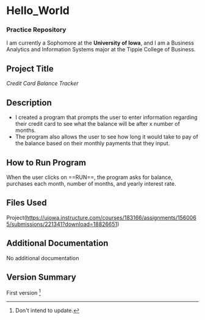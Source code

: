 # Hello_World
### Practice Repository
I am currently a Sophomore at the **University of Iowa**, and I am a Business Analytics and Information Systems major at the Tippie College of Business.


## Project Title
*Credit Card Balance Tracker*



## Description
- I created a program that prompts the user to enter information regarding their credit card to see what the balance will be after x number of months.
- The program also allows the user to see how long it would take to pay of the balance based on their monthly payments that they input.


## How to Run Program
When the user clicks on ==RUN==, the program asks for balance, purchases each month, number of months, and yearly interest rate.


## Files Used
Project(https://uiowa.instructure.com/courses/183166/assignments/1560065/submissions/221341?download=18826651)


## Additional Documentation
No additional documentation


## Version Summary
First version [^1]
[^1]: Don't intend to update.
